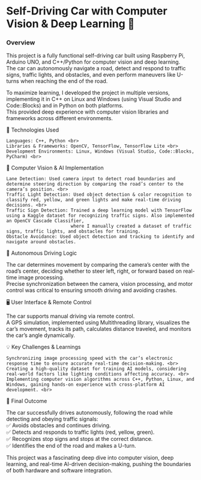 

# Self-Driving Car with Computer Vision & Deep Learning 🚗



### **Overview**

This project is a fully functional self-driving car built using Raspberry Pi, Arduino UNO, and C++/Python for computer vision and deep learning. <br>
The car can autonomously navigate a road, detect and respond to traffic signs, traffic lights, and obstacles, and even perform maneuvers like U-turns when reaching the end of the road. <br>

To maximize learning, I developed the project in multiple versions, implementing it in C++ on Linux and Windows (using Visual Studio and Code::Blocks) and in Python on both platforms. <br>
This provided deep experience with computer vision libraries and frameworks across different environments.

🔧 Technologies Used

    Languages: C++, Python <br>
    Libraries & Frameworks: OpenCV, TensorFlow, TensorFlow Lite <br>
    Development Environments: Linux, Windows (Visual Studio, Code::Blocks, PyCharm) <br>

🚦 Computer Vision & AI Implementation

    Lane Detection: Used camera input to detect road boundaries and determine steering direction by comparing the road’s center to the camera’s position. <br>
    Traffic Light Detection: Used object detection & color recognition to classify red, yellow, and green lights and make real-time driving decisions. <br>
    Traffic Sign Detection: Trained a deep learning model with TensorFlow using a Kaggle dataset for recognizing traffic signs. Also implemented an OpenCV Cascade Classifier, 
                            where I manually created a dataset of traffic signs, traffic lights, and obstacles for training. 
    Obstacle Avoidance: Used object detection and tracking to identify and navigate around obstacles.

🤖 Autonomous Driving Logic

The car determines movement by comparing the camera’s center with the road’s center, deciding whether to steer left, right, or forward based on real-time image processing. <br>
Precise synchronization between the camera, vision processing, and motor control was critical to ensuring smooth driving and avoiding crashes. <br>

🖥️ User Interface & Remote Control

The car supports manual driving via remote control. <br>
A GPS simulation, implemented using Multithreading library, visualizes the car’s movement, tracks its path, calculates distance traveled, and monitors the car’s angle dynamically. <br>


💡 Key Challenges & Learnings

    Synchronizing image processing speed with the car’s electronic response time to ensure accurate real-time decision-making. <br>
    Creating a high-quality dataset for training AI models, considering real-world factors like lighting conditions affecting accuracy. <br>
    Implementing computer vision algorithms across C++, Python, Linux, and Windows, gaining hands-on experience with cross-platform AI development. <br>

🎯 Final Outcome

The car successfully drives autonomously, following the road while detecting and obeying traffic signals: <br>
✅ Avoids obstacles and continues driving.  <br>
✅ Detects and responds to traffic lights (red, yellow, green).  <br>
✅ Recognizes stop signs and stops at the correct distance. <br>
✅ Identifies the end of the road and makes a U-turn. <br>

This project was a fascinating deep dive into computer vision, deep learning, and real-time AI-driven decision-making, pushing the boundaries of both hardware and software integration. <br>



